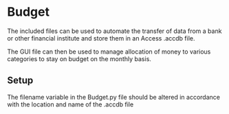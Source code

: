 # Budget

The included files can be used to automate the transfer of data from a bank or other financial institute and store them in an Access .accdb file. 

The GUI file can then be used to manage allocation of money to various categories to stay on budget on the monthly basis.

## Setup

The filename variable in the Budget.py file should be altered in accordance with the location and name of the .accdb file
